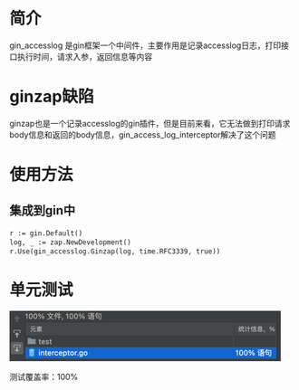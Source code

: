 # 简介
gin_accesslog 是gin框架一个中间件，主要作用是记录accesslog日志，打印接口执行时间，请求入参，返回信息等内容

# ginzap缺陷
ginzap也是一个记录accesslog的gin插件，但是目前来看，它无法做到打印请求body信息和返回的body信息，gin_access_log_interceptor解决了这个问题

# 使用方法


## 集成到gin中
``` 
r := gin.Default()
log, _ := zap.NewDevelopment()
r.Use(gin_accesslog.Ginzap(log, time.RFC3339, true))
``` 

# 单元测试

![img.png](img.png)

测试覆盖率：100%




